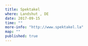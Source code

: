 ```yaml
---
title: Spektakel 
where: Landshut , DE 
date: 2017-09-15
time: ""
more-info: "http://www.spektakel.la"
map: ""
published: true
---
```


